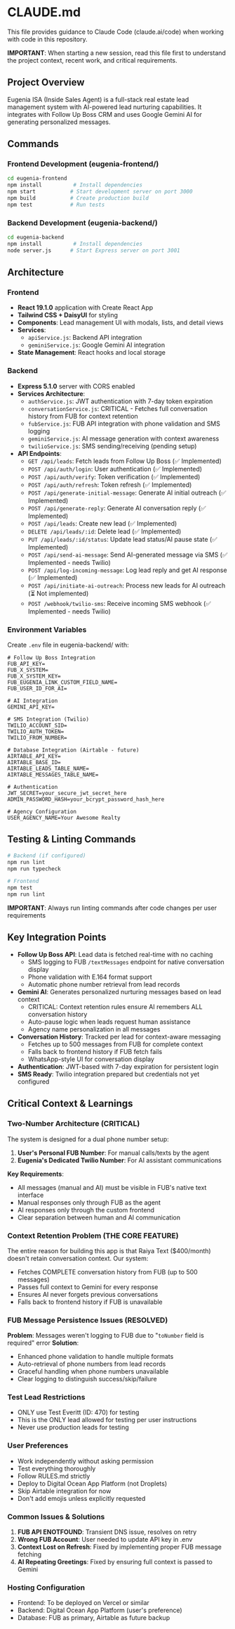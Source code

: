 # CLAUDE.md

This file provides guidance to Claude Code (claude.ai/code) when working with code in this repository.

**IMPORTANT**: When starting a new session, read this file first to understand the project context, recent work, and critical requirements.

## Project Overview
Eugenia ISA (Inside Sales Agent) is a full-stack real estate lead management system with AI-powered lead nurturing capabilities. It integrates with Follow Up Boss CRM and uses Google Gemini AI for generating personalized messages.

## Commands

### Frontend Development (eugenia-frontend/)
```bash
cd eugenia-frontend
npm install          # Install dependencies
npm start           # Start development server on port 3000
npm build           # Create production build
npm test            # Run tests
```

### Backend Development (eugenia-backend/)
```bash
cd eugenia-backend
npm install          # Install dependencies
node server.js      # Start Express server on port 3001
```

## Architecture

### Frontend
- **React 19.1.0** application with Create React App
- **Tailwind CSS + DaisyUI** for styling
- **Components**: Lead management UI with modals, lists, and detail views
- **Services**: 
  - `apiService.js`: Backend API integration
  - `geminiService.js`: Google Gemini AI integration
- **State Management**: React hooks and local storage

### Backend
- **Express 5.1.0** server with CORS enabled
- **Services Architecture**:
  - `authService.js`: JWT authentication with 7-day token expiration
  - `conversationService.js`: CRITICAL - Fetches full conversation history from FUB for context retention
  - `fubService.js`: FUB API integration with phone validation and SMS logging
  - `geminiService.js`: AI message generation with context awareness
  - `twilioService.js`: SMS sending/receiving (pending setup)
- **API Endpoints**:
  - `GET /api/leads`: Fetch leads from Follow Up Boss (✅ Implemented)
  - `POST /api/auth/login`: User authentication (✅ Implemented)
  - `POST /api/auth/verify`: Token verification (✅ Implemented)
  - `POST /api/auth/refresh`: Token refresh (✅ Implemented)
  - `POST /api/generate-initial-message`: Generate AI initial outreach (✅ Implemented)
  - `POST /api/generate-reply`: Generate AI conversation reply (✅ Implemented)
  - `POST /api/leads`: Create new lead (✅ Implemented)
  - `DELETE /api/leads/:id`: Delete lead (✅ Implemented)
  - `PUT /api/leads/:id/status`: Update lead status/AI pause state (✅ Implemented)
  - `POST /api/send-ai-message`: Send AI-generated message via SMS (✅ Implemented - needs Twilio)
  - `POST /api/log-incoming-message`: Log lead reply and get AI response (✅ Implemented)
  - `POST /api/initiate-ai-outreach`: Process new leads for AI outreach (⏳ Not implemented)
  - `POST /webhook/twilio-sms`: Receive incoming SMS webhook (✅ Implemented - needs Twilio)

### Environment Variables
Create `.env` file in eugenia-backend/ with:
```
# Follow Up Boss Integration
FUB_API_KEY=
FUB_X_SYSTEM=
FUB_X_SYSTEM_KEY=
FUB_EUGENIA_LINK_CUSTOM_FIELD_NAME=
FUB_USER_ID_FOR_AI=

# AI Integration
GEMINI_API_KEY=

# SMS Integration (Twilio)
TWILIO_ACCOUNT_SID=
TWILIO_AUTH_TOKEN=
TWILIO_FROM_NUMBER=

# Database Integration (Airtable - future)
AIRTABLE_API_KEY=
AIRTABLE_BASE_ID=
AIRTABLE_LEADS_TABLE_NAME=
AIRTABLE_MESSAGES_TABLE_NAME=

# Authentication
JWT_SECRET=your_secure_jwt_secret_here
ADMIN_PASSWORD_HASH=your_bcrypt_password_hash_here

# Agency Configuration
USER_AGENCY_NAME=Your Awesome Realty
```

## Testing & Linting Commands
```bash
# Backend (if configured)
npm run lint
npm run typecheck

# Frontend
npm test
npm run lint
```
**IMPORTANT**: Always run linting commands after code changes per user requirements

## Key Integration Points
- **Follow Up Boss API**: Lead data is fetched real-time with no caching
  - SMS logging to FUB `/textMessages` endpoint for native conversation display
  - Phone validation with E.164 format support
  - Automatic phone number retrieval from lead records
- **Gemini AI**: Generates personalized nurturing messages based on lead context
  - CRITICAL: Context retention rules ensure AI remembers ALL conversation history
  - Auto-pause logic when leads request human assistance
  - Agency name personalization in all messages
- **Conversation History**: Tracked per lead for context-aware messaging
  - Fetches up to 500 messages from FUB for complete context
  - Falls back to frontend history if FUB fetch fails
  - WhatsApp-style UI for conversation display
- **Authentication**: JWT-based with 7-day expiration for persistent login
- **SMS Ready**: Twilio integration prepared but credentials not yet configured

## Critical Context & Learnings

### Two-Number Architecture (CRITICAL)
The system is designed for a dual phone number setup:
1. **User's Personal FUB Number**: For manual calls/texts by the agent
2. **Eugenia's Dedicated Twilio Number**: For AI assistant communications

**Key Requirements**:
- All messages (manual and AI) must be visible in FUB's native text interface
- Manual responses only through FUB as the agent
- AI responses only through the custom frontend
- Clear separation between human and AI communication

### Context Retention Problem (THE CORE FEATURE)
The entire reason for building this app is that Raiya Text ($400/month) doesn't retain conversation context. Our system:
- Fetches COMPLETE conversation history from FUB (up to 500 messages)
- Passes full context to Gemini for every response
- Ensures AI never forgets previous conversations
- Falls back to frontend history if FUB is unavailable

### FUB Message Persistence Issues (RESOLVED)
**Problem**: Messages weren't logging to FUB due to "`toNumber` field is required" error
**Solution**: 
- Enhanced phone validation to handle multiple formats
- Auto-retrieval of phone numbers from lead records
- Graceful handling when phone numbers unavailable
- Clear logging to distinguish success/skip/failure

### Test Lead Restrictions
- ONLY use Test Everitt (ID: 470) for testing
- This is the ONLY lead allowed for testing per user instructions
- Never use production leads for testing

### User Preferences
- Work independently without asking permission
- Test everything thoroughly
- Follow RULES.md strictly
- Deploy to Digital Ocean App Platform (not Droplets)
- Skip Airtable integration for now
- Don't add emojis unless explicitly requested

### Common Issues & Solutions
1. **FUB API ENOTFOUND**: Transient DNS issue, resolves on retry
2. **Wrong FUB Account**: User needed to update API key in .env
3. **Context Lost on Refresh**: Fixed by implementing proper FUB message fetching
4. **AI Repeating Greetings**: Fixed by ensuring full context is passed to Gemini

### Hosting Configuration
- Frontend: To be deployed on Vercel or similar
- Backend: Digital Ocean App Platform (user's preference)
- Database: FUB as primary, Airtable as future backup